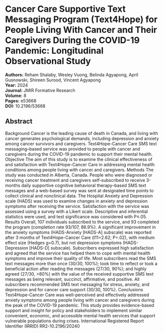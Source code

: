 # Cancer Care Supportive Text Messaging Program (Text4Hope) for People Living With Cancer and Their Caregivers During the COVID-19 Pandemic: Longitudinal Observational Study

**Authors:** Reham Shalaby, Wesley Vuong, Belinda Agyapong, April Gusnowski, Shireen Surood, Vincent Agyapong  
**Year:** 2024  
**Journal:** JMIR Formative Research  
**Volume:** 8  
**Pages:** e53668  
**DOI:** 10.2196/53668  

## Abstract
Background            Cancer is the leading cause of death in Canada, and living with cancer generates psychological demands, including depression and anxiety among cancer survivors and caregivers. Text4Hope-Cancer Care SMS text messaging–based service was provided to people with cancer and caregivers during the COVID-19 pandemic to support their mental health.                                Objective            The aim of this study is to examine the clinical effectiveness of and satisfaction with Text4Hope-Cancer Care in addressing mental health conditions among people living with cancer and caregivers.                                Methods            The study was conducted in Alberta, Canada. People who were diagnosed or receiving cancer treatment and caregivers self-subscribed to receive 3-months daily supportive cognitive behavioral therapy–based SMS text messages and a web-based survey was sent at designated time points to collect clinical and nonclinical data. The Hospital Anxiety and Depression scale (HADS) was used to examine changes in anxiety and depression symptoms after receiving the service. Satisfaction with the service was assessed using a survey with a Likert scale. Descriptive and inferential statistics were used, and test significance was considered with P≤.05.                                Results            Overall, 107 individuals subscribed to the service, and 93 completed the program (completion rate 93/107, 86.9%). A significant improvement in the anxiety symptoms (HADS-Anxiety [HADS-A] subscale) was reported after 3 months of Text4Hope-Cancer Care (t11=2.62; P=.02), with medium effect size (Hedges g=0.7), but not depression symptoms (HADS-Depression [HADS-D] subscale). Subscribers expressed high satisfaction and agreed that the service has helped them to cope with mental health symptoms and improve their quality of life. Most subscribers read the SMS text messages more than once (30/30, 100%); took time to reflect or took a beneficial action after reading the messages (27/30, 90%); and highly agreed (27/30, >80%) with the value of the received supportive SMS text messages as being relevant, succinct, affirmative, and positive. All subscribers recommended SMS text messaging for stress, anxiety, and depression and for cancer care support (30/30, 100%).                                Conclusions            Text4Hope-Cancer Care was well-perceived and effectively addressed anxiety symptoms among people living with cancer and caregivers during the peak of the COVID-19 pandemic. This study provides evidence-based support and insight for policy and stakeholders to implement similar convenient, economic, and accessible mental health services that support vulnerable populations during crises.                                International Registered Report Identifier (IRRID)            RR2-10.2196/20240

